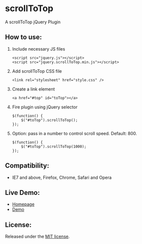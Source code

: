 scrollToTop
===========
A scrollToTop jQuery Plugin

How to use:
-------------------------

1. Include necessary JS files

	```
	<script src="jquery.js"></script>
	<script src="jquery.scrollToTop.min.js"></script>
  	```

2. Add scrollToTop CSS file

	```
	<link rel="stylesheet" href="style.css" />
	```

3. Create a link element

	```
	<a href="#top" id="toTop"></a>
	```

4. Fire plugin using jQuery selector

	```
	$(function() {
		$("#toTop").scrollToTop();
	});
	```

5. Option: pass in a number to control scroll speed. Default: 800.

	```
	$(function() {
		$("#toTop").scrollToTop(1000);
	});
	```

Compatibility:
-------------------------

* IE7 and above, Firefox, Chrome, Safari and Opera
	
Live Demo:
-------------------------

* [Homepage](http://www.geniuscarrier.com)
* [Demo](http://www.geniuscarrier.com/demo/scrollToTop/)

License:
-------------------------
Released under the [MIT license](http://opensource.org/licenses/MIT).
